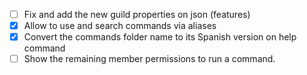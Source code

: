 - [ ] Fix and add the new guild properties on json (features)
- [x] Allow to use and search commands via aliases
- [x] Convert the commands folder name to its Spanish version on help command
- [ ] Show the remaining member permissions to run a command.
